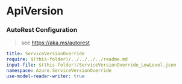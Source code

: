 # ApiVersion
### AutoRest Configuration
> see https://aka.ms/autorest

``` yaml
title: ServiceVersionOverride
require: $(this-folder)/../../../../readme.md
input-file: $(this-folder)/ServiceVersionOverride_LowLevel.json
namespace: Azure.ServiceVersionOverride
use-model-reader-writer: true
```
